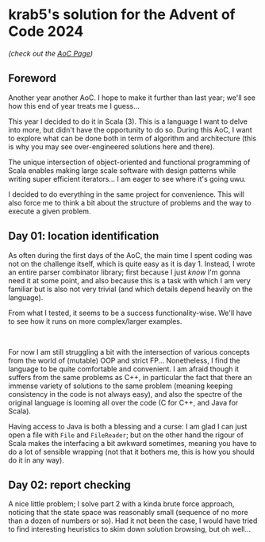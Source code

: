 # krab5's solution for the Advent of Code 2024

_(check out the [AoC Page](https://adventofcode.com/2024))_


## Foreword

Another year another AoC. I hope to make it further than last year; we'll see
how this end of year treats me I guess...

This year I decided to do it in Scala (3). This is a language I want to delve
into more, but didn't have the opportunity to do so. During this AoC, I want to
explore what can be done both in term of algorithm and architecture (this is why
you may see over-engineered solutions here and there).

The unique intersection of object-oriented and functional programming of Scala
enables making large scale software with design patterns while writing super
efficient iterators... I am eager to see where it's going uwu.

I decided to do everything in the same project for convenience. This will also
force me to think a bit about the structure of problems and the way to execute
a given problem.


## Day 01: location identification

As often during the first days of the AoC, the main time I spent coding was not
on the challenge itself, which is quite easy as it is day 1. Instead, I wrote an
entire parser combinator library; first because I just _know_ I'm gonna need it
at some point, and also because this is a task with which I am very familiar but
is also not very trivial (and which details depend heavily on the language).

From what I tested, it seems to be a success functionality-wise. We'll have to
see how it runs on more complex/larger examples.

<br>

For now I am still struggling a bit with the intersection of various concepts
from the world of (mutable) OOP and strict FP... Nonetheless, I find the
language to be quite comfortable and convenient. I am afraid though it suffers
from the same problems as C++, in particular the fact that there an immense
variety of solutions to the same problem (meaning keeping consistency in the
code is not always easy), and also the spectre of the original language is
looming all over the code (C for C++, and Java for Scala).

Having access to Java is both a blessing and a curse: I am glad I can just open
a file with `File` and `FileReader`; but on the other hand the rigour of Scala
makes the interfacing a bit awkward sometimes, meaning you have to do a lot of
sensible wrapping (not that it bothers me, this is how you should do it in any
way).


## Day 02: report checking

A nice little problem; I solve part 2 with a kinda brute force approach,
noticing that the state space was reasonably small (sequence of no more than a
dozen of numbers or so). Had it not been the case, I would have tried to find
interesting heuristics to skim down solution browsing, but oh well...





